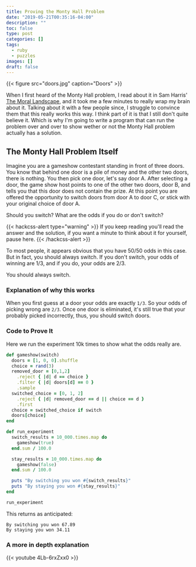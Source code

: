 ```yaml
---
title: Proving the Monty Hall Problem
date: "2019-05-21T00:35:16-04:00"
description: ""
toc: false
type: post
categories: []
tags:
  - ruby
  - puzzles
images: []
draft: false
---
```


{{< figure src="doors.jpg" caption="Doors" >}}

When I first heard of the Monty Hall problem, I read about it in Sam Harris'
[The Moral Landscape](https://samharris.org/books/the-moral-landscape/), and it
took me a few minutes to really wrap my brain about it. Talking about it with a
few people since, I struggle to convince them that this really works this way. I
think part of it is that I still don't quite believe it. Which is why I'm going to
write a program that can run the problem over and over to show wether or not the
Monty Hall problem actually has a solution.

## The Monty Hall Problem Itself

Imagine you are a gameshow contestant standing in front of three doors. You know
that behind one door is a pile of money and the other two doors, there is
nothing. You then pick one door, let's say door A. After selecting a door, the
game show host points to one of the other two doors, door B, and tells you that
this door does not contain the prize. At this point you are offered the
opportunity to switch doors from door A to door C, or stick with your original
choice of door A.

Should you switch? What are the odds if you do or don't switch?

{{< hackcss-alert type="warning" >}}
If you keep reading you'll read the answer and the solution, if you want a
minute to think about it for yourself, pause here.
{{< /hackcss-alert >}}

To most people, it appears obvious that you have 50/50 odds in this case. But in
fact, you should always switch. If you don't switch, your odds of winning are
1/3, and if you do, your odds are 2/3.

You should always switch.

### Explanation of why this works

When you first guess at a door your odds are exactly `1/3`. So your odds of
picking wrong are `2/3`. Once one door is eliminated, it's still true that your
probably picked incorrectly, thus, you should switch doors.

### Code to Prove It

Here we run the experiment 10k times to show what the odds really are.

```ruby
def gameshow(switch)
  doors = [1, 0, 0].shuffle
  choice = rand(3)
  removed_door = [0,1,2]
    .reject { |d| d == choice }
    .filter { |d| doors[d] == 0 }
    .sample
  switched_choice = [0, 1, 2]
    .reject { |d| removed_door == d || choice == d }
    .first
  choice = switched_choice if switch
  doors[choice]
end

def run_experiment
  switch_results = 10_000.times.map do
    gameshow(true)
  end.sum / 100.0

  stay_results = 10_000.times.map do
    gameshow(false)
  end.sum / 100.0

  puts "By switching you won #{switch_results}"
  puts "By staying you won #{stay_results}"
end

run_experiment
```

This returns as anticipated:

```
By switching you won 67.89
By staying you won 34.11
```

### A more in depth explanation

{{< youtube 4Lb-6rxZxx0 >}}

